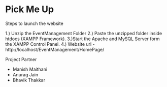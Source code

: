 # Pick Me Up

Steps to launch the website

1.) Unzip the EventManagement Folder
2.) Paste the unzipped folder inside htdocs (XAMPP Framework).
3.)Start the Apache and MySQL Server form the XAMPP Control Panel.
4.) Website url - http://localhost/EventManagement/HomePage/


Project Partner
- Manish Maithani
- Anurag Jain
- Bhavik Thakkar
